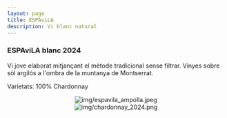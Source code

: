 ```yaml
---
layout: page
title: ESPAviLA 
description: Vi blanc natural 
---
```


### ESPAviLA blanc 2024

Vi jove elaborat mitjançant el mètode tradicional sense filtrar. Vinyes sobre sòl argilós a l'ombra de la muntanya de Montserrat.

Varietats: 100% Chardonnay

<center><img class="ipsImage" src="https://torresdelaserra.github.io/img/espavila_ampolla.kpeg" alt="img/espavila_ampolla.jpeg"></center>

<center><img class="ipsImage" src="https://torresdelaserra.github.io/img/chardonnay_2024.png" alt="img/chardonnay_2024.png"></center>
